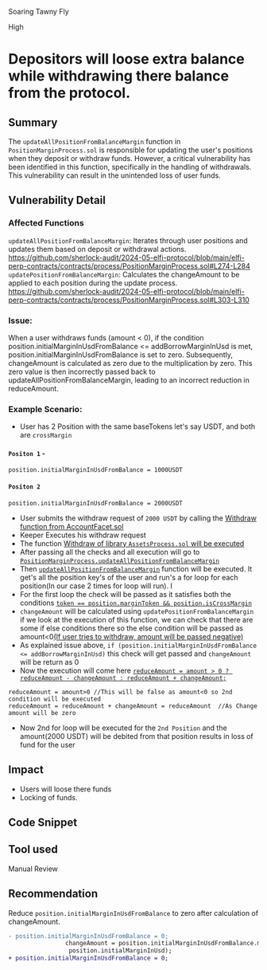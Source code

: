 Soaring Tawny Fly

High

# Depositors will  loose extra balance while withdrawing there balance from the protocol.

## Summary
The `updateAllPositionFromBalanceMargin` function in `PositionMarginProcess.sol` is responsible for updating the user's positions when they deposit or withdraw funds. However, a critical vulnerability has been identified in this function, specifically in the handling of withdrawals. This vulnerability can result in the unintended loss of user funds.

## Vulnerability Detail
### Affected Functions
`updateAllPositionFromBalanceMargin`: Iterates through user positions and updates them based on deposit or withdrawal actions.
https://github.com/sherlock-audit/2024-05-elfi-protocol/blob/main/elfi-perp-contracts/contracts/process/PositionMarginProcess.sol#L274-L284
`updatePositionFromBalanceMargin`: Calculates the changeAmount to be applied to each position during the update process.
https://github.com/sherlock-audit/2024-05-elfi-protocol/blob/main/elfi-perp-contracts/contracts/process/PositionMarginProcess.sol#L303-L310
### Issue: 
When a user withdraws funds (amount < 0), if the condition position.initialMarginInUsdFromBalance <= addBorrowMarginInUsd is met, position.initialMarginInUsdFromBalance is set to zero. Subsequently, changeAmount is calculated as zero due to the multiplication by zero. This zero value is then incorrectly passed back to updateAllPositionFromBalanceMargin, leading to an incorrect reduction in reduceAmount.

### Example Scenario:
* User has 2 Position with the same baseTokens let's say USDT, and both are `crossMargin`
 ####       `Positon 1`  -
```solidity
position.initialMarginInUsdFromBalance = 1000USDT
```
 #### `Positon 2 ` 
```solidity
position.initialMarginInUsdFromBalance = 2000USDT
```
* User submits the withdraw request of  `2000 USDT` by  calling the [Withdraw function from AccountFacet.sol](https://github.com/sherlock-audit/2024-05-elfi-protocol/blob/main/elfi-perp-contracts/contracts/facets/AccountFacet.sol#L40)
* Keeper Executes his withdraw request
* The function [Withdraw of library `AssetsProcess.sol` will be executed](https://github.com/sherlock-audit/2024-05-elfi-protocol/blob/main/elfi-perp-contracts/contracts/process/AssetsProcess.sol#L122)
* After passing all the checks and all execution will go to [`PositionMarginProcess.updateAllPositionFromBalanceMargin`](https://github.com/sherlock-audit/2024-05-elfi-protocol/blob/main/elfi-perp-contracts/contracts/process/AssetsProcess.sol#L148)
* Then [`updateAllPositionFromBalanceMargin`](https://github.com/sherlock-audit/2024-05-elfi-protocol/blob/main/elfi-perp-contracts/contracts/process/PositionMarginProcess.sol#L274C14-L274C48) function will be executed. It get's all the position key's of the user and run's a for loop for each position(In our case 2 times for loop will run).  I
* For the first loop the check will be passed as it satisfies both the conditions [`token == position.marginToken && position.isCrossMargin`](https://github.com/sherlock-audit/2024-05-elfi-protocol/blob/main/elfi-perp-contracts/contracts/process/PositionMarginProcess.sol#L288)
* `changeAmount` will be calculated using `updatePositionFromBalanceMargin` if we look at the execution of this function, we can check that there are some if else conditions there so the else condition will be passed as amount<0[(If user tries to withdraw, amount will be passed negative)](https://github.com/sherlock-audit/2024-05-elfi-protocol/blob/main/elfi-perp-contracts/contracts/process/AssetsProcess.sol#L152)
* As explained  issue above, `if (position.initialMarginInUsdFromBalance <= addBorrowMarginInUsd)` this check will get passed and `changeAmount` will be return as 0
* Now the execution will come here [`reduceAmount = amount > 0 ? reduceAmount - changeAmount : reduceAmount + changeAmount;`](https://github.com/sherlock-audit/2024-05-elfi-protocol/blob/main/elfi-perp-contracts/contracts/process/PositionMarginProcess.sol#L295)
```solidity
reduceAmount = amount>0 //This will be false as amount<0 so 2nd condition will be executed
reduceAmount = reduceAmount + changeAmount = reduceAmount  //As Change amount will be zero
```
* Now 2nd for loop will be executed for the `2nd Position` and the amount(2000 USDT) will be debited from that position results in loss of fund for the user
## Impact
* Users will loose there funds
* Locking of funds.
## Code Snippet

## Tool used

Manual Review

## Recommendation
Reduce `position.initialMarginInUsdFromBalance` to zero after calculation of changeAmount.
```diff
- position.initialMarginInUsdFromBalance = 0;
                changeAmount = position.initialMarginInUsdFromBalance.mul(position.initialMargin).div(
                 position.initialMarginInUsd);
+ position.initialMarginInUsdFromBalance = 0;
           
```